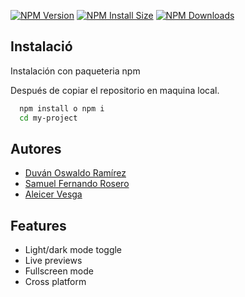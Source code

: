 
<p>
  <a href="https://npmjs.org/package/express" rel="nofollow"><img src="https://badgen.net/npm/v/express" alt="NPM Version" data-canonical-src="https://badgen.net/npm/v/express" style="max-width: 100%;"></a>
  <a href="https://packagephobia.com/result?p=express" rel="nofollow"><img src="https://badgen.net/packagephobia/install/express" alt="NPM Install Size" data-canonical-src="https://badgen.net/packagephobia/install/express" style="max-width: 100%;"></a>
  <a href="https://npmcharts.com/compare/express?minimal=true" rel="nofollow"><img src="https://badgen.net/npm/dm/express" alt="NPM Downloads" data-canonical-src="https://badgen.net/npm/dm/express" style="max-width: 100%;"></a>
</p>

## Instalació

Instalación con paqueteria npm

Después de copiar el repositorio en maquina local.

```bash
  npm install o npm i
  cd my-project
```

## Autores

- [Duván Oswaldo Ramírez](https://github.com/DuvanRamirezIUDigital)
- [Samuel Fernando Rosero](https://github.com/samu975)
- [Aleicer Vesga](https://github.com/aleicer)
## Features

- Light/dark mode toggle
- Live previews
- Fullscreen mode
- Cross platform

